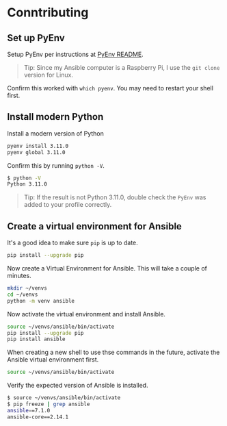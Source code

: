 # Conntributing

## Set up PyEnv

Setup PyEnv per instructions at [PyEnv README](https://github.com/pyenv/pyenv). 

> Tip: Since my Ansible computer is a Raspberry Pi, I use the `git clone` version for Linux.

Confirm this worked with `which pyenv`. You may need to restart your shell first.

## Install modern Python

Install a modern version of Python
```sh
pyenv install 3.11.0
pyenv global 3.11.0
```

Confirm this by running `python -V`.

```sh
$ python -V
Python 3.11.0
```

> Tip: If the result is not Python 3.11.0, double check the `PyEnv` was added to your profile correctly.

## Create a virtual environment for Ansible


It's a good idea to make sure `pip` is up to date.

```sh
pip install --upgrade pip
```

Now create a Virtual Environment for Ansible.
This will take a couple of minutes.

```sh
mkdir ~/venvs
cd ~/venvs
python -m venv ansible
```

Now activate the virtual environment and install Ansible.

```sh
source ~/venvs/ansible/bin/activate
pip install --upgrade pip
pip install ansible
```

When creating a new shell to use thse commands in the future, activate the Ansible virtual environment first.

```sh
source ~/venvs/ansible/bin/activate
```

Verify the expected version of Ansible is installed.

```sh
$ source ~/venvs/ansible/bin/activate
$ pip freeze | grep ansible
ansible==7.1.0
ansible-core==2.14.1
```